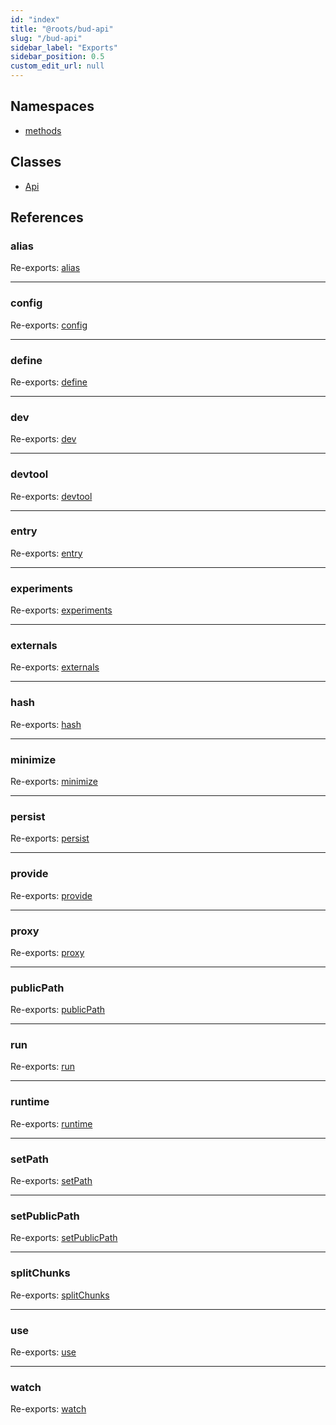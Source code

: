 ```yaml
---
id: "index"
title: "@roots/bud-api"
slug: "/bud-api"
sidebar_label: "Exports"
sidebar_position: 0.5
custom_edit_url: null
---
```


## Namespaces

- [methods](modules/methods.md)

## Classes

- [Api](classes/api.md)

## References

### alias

Re-exports: [alias](modules/methods.md#alias)

___

### config

Re-exports: [config](modules/methods.md#config)

___

### define

Re-exports: [define](modules/methods.md#define)

___

### dev

Re-exports: [dev](modules/methods.md#dev)

___

### devtool

Re-exports: [devtool](modules/methods.md#devtool)

___

### entry

Re-exports: [entry](modules/methods.md#entry)

___

### experiments

Re-exports: [experiments](modules/methods.md#experiments)

___

### externals

Re-exports: [externals](modules/methods.md#externals)

___

### hash

Re-exports: [hash](modules/methods.md#hash)

___

### minimize

Re-exports: [minimize](modules/methods.md#minimize)

___

### persist

Re-exports: [persist](modules/methods.md#persist)

___

### provide

Re-exports: [provide](modules/methods.md#provide)

___

### proxy

Re-exports: [proxy](modules/methods.md#proxy)

___

### publicPath

Re-exports: [publicPath](modules/methods.md#publicpath)

___

### run

Re-exports: [run](modules/methods.md#run)

___

### runtime

Re-exports: [runtime](modules/methods.md#runtime)

___

### setPath

Re-exports: [setPath](modules/methods.md#setpath)

___

### setPublicPath

Re-exports: [setPublicPath](modules/methods.md#setpublicpath)

___

### splitChunks

Re-exports: [splitChunks](modules/methods.md#splitchunks)

___

### use

Re-exports: [use](modules/methods.md#use)

___

### watch

Re-exports: [watch](modules/methods.md#watch)
